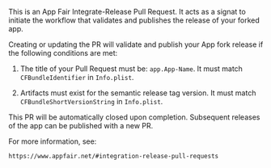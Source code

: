 This is an App Fair Integrate-Release Pull Request.
It acts as a signat to initiate the workflow that
validates and publishes the release of your forked app.

Creating or updating the PR will validate and publish 
your App fork release if the following conditions are met:

1. The title of your Pull Request must be: `app.App-Name`.
   It must match `CFBundleIdentifier` in `Info.plist`.

2. Artifacts must exist for the semantic release tag version.
   It must match `CFBundleShortVersionString` in `Info.plist`.

This PR will be automatically closed upon completion.
Subsequent releases of the app can be published with a new PR.

For more information, see: 

    https://www.appfair.net/#integration-release-pull-requests


